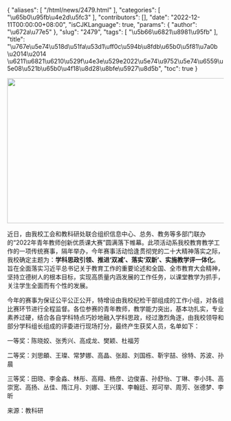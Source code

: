 {
    "aliases": [
        "/html/news/2479.html"
    ],
    "categories": [
        "\u65b0\u95fb\u4e2d\u5fc3"
    ],
    "contributors": [],
    "date": "2022-12-11T00:00:00+08:00",
    "isCJKLanguage": true,
    "params": {
        "author": "\u672a\u77e5"
    },
    "slug": "2479",
    "tags": [
        "\u5b66\u6821\u8981\u95fb"
    ],
    "title": "\u767e\u5e74\u518d\u51fa\u53d1\uff0c\u594b\u8fdb\u65b0\u5f81\u7a0b \u2014\u2014 \u6211\u6821\u6210\u529f\u4e3e\u529e2022\u5e74\u9752\u5e74\u6559\u5e08\u521b\u65b0\u4f18\u8d28\u8bfe\u5927\u8d5b",
    "toc": true
}


<img
    src="https://cdn.tfls.online/mirror/full/40bd6b21bb762376c26f1641746ab15b051c01cf.jpg"
    style="display:block;margin-left:auto;margin-right:auto;"
    decoding="async"
    fetchpriority="auto"
    loading="lazy"
    height="337"
    width="506"
/>




  





近日，由我校工会和教科研处联合组织信息中心、总务、教务等多部门联办的“2022年青年教师创新优质课大赛”圆满落下帷幕。此项活动系我校教育教学工作的一项传统赛事，隔年举办，今年赛事活动恰逢贯彻党的二十大精神落实之际，我校确定主题为：**学科思政引领、推进‘双减’、落实‘双新’、实施教学评一体化**。旨在全面落实习近平总书记关于教育工作的重要论述和全国、全市教育大会精神，坚持立德树人的根本目标，实现高质量内涵发展的工作任务，以课堂教学为抓手，关注学生全面而有个性的发展。




  





今年的赛事为保证公平公正公开，特增设由我校纪检干部组成的工作小组，对各组比赛环节进行全程监督。各位参赛的青年教师，教学能力突出，基本功扎实，专业素养过硬，结合各自学科特点巧妙地融入学科思政，经过激烈角逐，由我校领导和部分学科组长组成的评委进行现场打分，最终产生获奖人员，名单如下：




一等奖：陈晓姣、张秀兴、高成龙、樊颖、杜福芳




二等奖：刘思頔、王璨、常梦娜、高晶、张超、刘国栋、靳宇喆、徐特、苏波、孙晨




三等奖：田晓、李金淼、林彤、高翔、杨彦、边俊喜、孙舒怡、丁琳、李小玮、高崇宽、高扬、丛佳、隋江月、刘娜、王兴璞、李翰廷、郑可举、周芳、张德梦、李昕




  





来源：教科研





  



